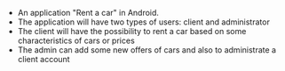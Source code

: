 - An application "Rent a car" in Android.
- The application will have two types of users: client and administrator
- The client will have the possibility to rent a car based on some characteristics of cars or prices
- The admin can add some new offers of cars and also to administrate a client account
